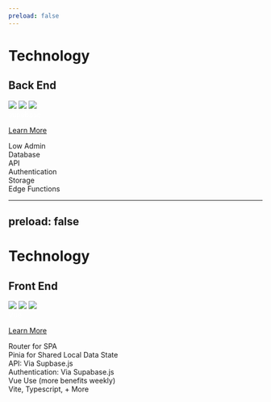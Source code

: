 ```yaml
---
preload: false
---
```


# Technology

## Back End

<div class="w-60 relative mt-6">
  <div class="relative w-40 h-40">
    <img
      v-motion
      :initial="{ x: 800, y: -100, scale: 1.5, rotate: -50 }"
      :enter="final"
      class="absolute top-0 left-0 right-0 bottom-0"
      src="/img/supabase-logo.png"
    />
    <img
      v-motion
      :initial="{ y: -500, x: -100, scale: 2 }"
      :enter="hide"
      class="absolute top-0 left-0 right-0 bottom-0"
      src="https://sli.dev/logo-circle.png"
    />
    <img
      v-motion
      :initial="{ x: -600, y: -400, scale: 2, rotate: 100 }"
      :enter="hide"
      class="absolute top-0 left-0 right-0 bottom-0"
      src="https://sli.dev/logo-triangle.png"
    />
  </div>

  <div
    class="text-5xl absolute top-14 left-40 text-[#2B90B6] -z-1"
    style="color:white;"
    v-motion
    :initial="{ x: -80, opacity: 0}"
    :enter="{ x: 0, opacity: 1, transition: { delay: 2000, duration: 1000 } }">
    supabase
  </div>
</div>

<!-- vue script setup scripts can be directly used in markdown, and will only affects current page -->
<script setup lang="ts">
const final = {
  x: 0,
  y: 0,
  rotate: 0,
  scale: 1,
  transition: {
    type: 'spring',
    damping: 10,
    stiffness: 20,
    mass: 2
  }
}
const hide = {
  x: 0,
  y: 0,
  rotate: 0,
  scale: 0,
  transition: {
    type: 'spring',
    damping: 10,
    stiffness: 20,
    mass: 2
  }
}
</script>

<div
  v-motion
  :initial="{ x:35, y: 40, opacity: 0}"
  :enter="{ y: 0, opacity: 1, transition: { delay: 3500 } }">

[Learn More](https://supabase.com)

</div>

<v-clicks>
<div
  v-motion
  :initial="{x:0, y:0, opacity: 0}"
  :enter="{ x:450, y:-250, opacity: 1, transition: { duration: 2000 } }">
  Low Admin
</div>
<div
  v-motion
  :initial="{x:0, y:0, opacity: 0}"
  :enter="{ x:450, y:-250, opacity: 1, transition: { duration: 2000 } }">
  Database
</div>
<div
  v-motion
  :initial="{x:0, y:0, opacity: 0}"
  :enter="{ x:450, y:-250, opacity: 1, transition: { duration: 2000 } }">
  API
</div>
<div
  v-motion
  :initial="{x:0, y:0, opacity: 0}"
  :enter="{ x:450, y:-250, opacity: 1, transition: { duration: 2000 } }">
  Authentication
</div>
<div
  v-motion
  :initial="{x:0, y:0, opacity: 0}"
  :enter="{ x:450, y:-250, opacity: 1, transition: { duration: 2000 } }">
  Storage
</div>
<div
  v-motion
  :initial="{x:0, y:0, opacity: 0}"
  :enter="{ x:450, y:-250, opacity: 1, transition: { duration: 2000 } }">
  Edge Functions
</div>
</v-clicks>

---
preload: false
---

# Technology

## Front End

<div class="w-60 relative mt-6">
  <div class="relative w-40 h-40">
    <img
      v-motion
      :initial="{ x: 800, y: -100, scale: 1.5, rotate: -50 }"
      :enter="final"
      class="absolute top-0 left-0 right-0 bottom-0"
      src="/img/vue-logo.png"
    />
    <img
      v-motion
      :initial="{ y: -500, x: -100, scale: 2 }"
      :enter="hide"
      class="absolute top-0 left-0 right-0 bottom-0"
      src="https://sli.dev/logo-circle.png"
    />
    <img
      v-motion
      :initial="{ x: -600, y: -400, scale: 2, rotate: 100 }"
      :enter="hide"
      class="absolute top-0 left-0 right-0 bottom-0"
      src="https://sli.dev/logo-triangle.png"
    />
  </div>

  <div
    class="text-5xl absolute top-14 left-40 text-[#2B90B6] -z-1"
    style="color:white;"
    v-motion
    :initial="{ x: -80, opacity: 0}"
    :enter="{ x: 20, opacity: 1, transition: { delay: 2000, duration: 1000 } }">
    Vue
  </div>
</div>

<!-- vue script setup scripts can be directly used in markdown, and will only affects current page -->
<script setup lang="ts">
const final = {
  x: 0,
  y: 0,
  rotate: 0,
  scale: 1,
  transition: {
    type: 'spring',
    damping: 10,
    stiffness: 20,
    mass: 2
  }
}
const hide = {
  x: 0,
  y: 0,
  rotate: 0,
  scale: 0,
  transition: {
    type: 'spring',
    damping: 10,
    stiffness: 20,
    mass: 2
  }
}
</script>

<div
  v-motion
  :initial="{ x:35, y: 40, opacity: 0}"
  :enter="{ y: 0, opacity: 1, transition: { delay: 3500 } }">

[Learn More](https://vuejs.org)

</div>

<v-clicks>
<div
  v-motion
  :initial="{x:0, y:0, opacity: 0}"
  :enter="{ x:450, y:-250, opacity: 1, transition: { duration: 2000 } }">
  Router for SPA
</div>
<div
  v-motion
  :initial="{x:0, y:0, opacity: 0}"
  :enter="{ x:450, y:-250, opacity: 1, transition: { duration: 2000 } }">
  Pinia for Shared Local Data State
</div>
<div
  v-motion
  :initial="{x:0, y:0, opacity: 0}"
  :enter="{ x:450, y:-250, opacity: 1, transition: { duration: 2000 } }">
  API: Via Supbase.js
</div>
<div
  v-motion
  :initial="{x:0, y:0, opacity: 0}"
  :enter="{ x:450, y:-250, opacity: 1, transition: { duration: 2000 } }">
  Authentication: Via Supabase.js
</div>
<div
  v-motion
  :initial="{x:0, y:0, opacity: 0}"
  :enter="{ x:450, y:-250, opacity: 1, transition: { duration: 2000 } }">
  Vue Use (more benefits weekly)
</div>
<div
  v-motion
  :initial="{x:0, y:0, opacity: 0}"
  :enter="{ x:450, y:-250, opacity: 1, transition: { duration: 2000 } }">
  Vite, Typescript, + More
</div>
</v-clicks>

